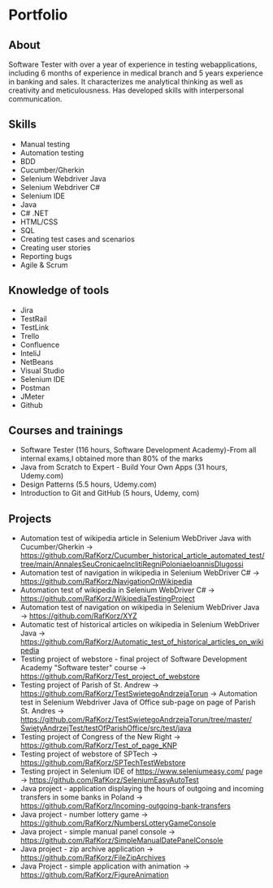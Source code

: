 # Portfolio

## About
  Software Tester with over a year of experience in testing webapplications, including 6 months of experience in medical branch and 5 years experience in banking and sales. It characterizes me analytical thinking as well as creativity and meticulousness. Has developed skills with interpersonal communication.

## Skills
- Manual testing
- Automation testing
- BDD
- Cucumber/Gherkin
- Selenium Webdriver Java
- Selenium Webdriver C#
- Selenium IDE
- Java
- C# .NET
- HTML/CSS
- SQL
- Creating test cases and scenarios
- Creating user stories
- Reporting bugs
- Agile & Scrum

## Knowledge of tools
- Jira
- TestRail
- TestLink
- Trello
- Confluence
- InteliJ
- NetBeans
- Visual Studio
- Selenium IDE
- Postman
- JMeter
- Github

## Courses and trainings
- Software Tester (116 hours, Software Development Academy)-From all internal exams,I obtained more than 80% of the marks
- Java from Scratch to Expert - Build Your Own Apps (31 hours, Udemy.com)
- Design Patterns (5.5 hours, Udemy.com)
- Introduction to Git and GitHub (5 hours, Udemy, com)

## Projects
- Automation test of wikipedia article in Selenium WebDriver Java with Cucumber/Gherkin -> https://github.com/RafKorz/Cucumber_historical_article_automated_test/tree/main/AnnalesSeuCronicaeInclitiRegniPoloniaeIoannisDlugossi
- Automation test of navigation in wikipedia in Selenium WebDriver C# -> https://github.com/RafKorz/NavigationOnWikipedia
- Automation test of wikipedia in Selenium WebDriver C# -> https://github.com/RafKorz/WikipediaTestingProject
- Automation test of navigation on wikipedia in Selenium WebDriver Java -> https://github.com/RafKorz/XYZ
- Automatic test of historical articles on wikipedia in Selenium WebDriver Java -> https://github.com/RafKorz/Automatic_test_of_historical_articles_on_wikipedia
- Testing project of webstore - final project of Software Development Academy "Software tester" course -> https://github.com/RafKorz/Test_project_of_webstore
- Testing project of Parish of St. Andrew -> https://github.com/RafKorz/TestSwietegoAndrzejaTorun
  -> Automation test in Selenium Webdriver Java of Office sub-page on page of Parish St. Andres -> https://github.com/RafKorz/TestSwietegoAndrzejaTorun/tree/master/ŚwiętyAndrzejTest/testOfParishOffice/src/test/java
- Testing project of Congress of the New Right -> https://github.com/RafKorz/Test_of_page_KNP
- Testing project of webstore of SPTech -> https://github.com/RafKorz/SPTechTestWebstore
- Testing project in Selenium IDE of https://www.seleniumeasy.com/ page -> https://github.com/RafKorz/SeleniumEasyAutoTest
- Java project - application displaying the hours of outgoing and incoming transfers in some banks in Poland -> https://github.com/RafKorz/Incoming-outgoing-bank-transfers
- Java project - number lottery game -> https://github.com/RafKorz/NumbersLotteryGameConsole
- Java project - simple manual panel console -> https://github.com/RafKorz/SimpleManualDatePanelConsole
- Java project - zip archive application -> https://github.com/RafKorz/FileZipArchives
- Java Project - simple application with animation -> https://github.com/RafKorz/FigureAnimation
